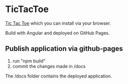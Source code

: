 # TicTacToe

[Tic Tac Toe](https://en.wikipedia.org/wiki/Tic-tac-to) which you can install via your browser.

Build with Angular and deployed on GitHub Pages.

## Publish application via github-pages

1. run "npm build"
2. commit the changes made in /docs

The /docs folder contains the deployed application.
